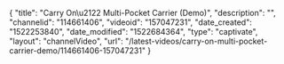 {
    "title": "Carry On\u2122 Multi-Pocket Carrier (Demo)",
    "description": "",
    "channelid": "114661406",
    "videoid": "157047231",
    "date_created": "1522253840",
    "date_modified": "1522684364",
    "type": "captivate",
    "layout": "channelVideo",
    "url": "\/latest-videos\/carry-on-multi-pocket-carrier-demo\/114661406-157047231"
}